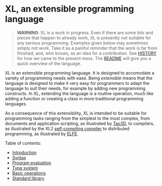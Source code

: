 # XL, an extensible programming language

> **WARNING**: XL is a work in progress. Even if there are some bits
> and pieces that happen to already work, XL is presently not suitable
> for any serious programming. Examples given below may sometimes simply not
> work. Take it as a painful reminder that the work is far from finished,
> and, who knows, as an idea for a contribution.
> See [HISTORY](HISTORY.md) for how we came to the present mess.
> The [README](../README.md) will give you a quick overview of the language.

XL is an extensible programming language. It is designed to accomodate
a variety of programming needs with ease. Being _extensible_ means
that the language is designed to make it very easy for programmers to
adapt the language to suit their needs, for example by adding new
programming constructs. In XL, extending the language is a routine
operation, much like adding a function or creating a class in more
traditional programming languages.

As a consequence of this extensibility, XL is intended to be suitable
for programming tasks ranging from the simplest to the most complex,
from documents and application scripting, as illustrated by
[Tao3D](https://tao3d.sf.net), to compilers, as illustrated by the XL2
[self-compiling compiler](../xl2/native) to distributed programming,
as illustrated by [ELFE](https://github.com/c3d/elfe).

Table of contents:
* [Introduction](LANGUAGE_0-introduction.md)
* [Syntax](LANGUAGE_1-syntax.md)
* [Program evaluation](LANGUAGE_2-evaluation.md)
* [Type system](LANGUAGE_3-type-system.md)
* [Basic operations](LANGUAGE_4-basic-operations.md)
* [Standard library](LANGUAGE_5-standard-library.md)
